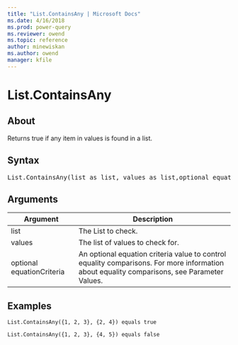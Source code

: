 ```yaml
---
title: "List.ContainsAny | Microsoft Docs"
ms.date: 4/16/2018
ms.prod: power-query
ms.reviewer: owend
ms.topic: reference
author: minewiskan
ms.author: owend
manager: kfile
---
```

# List.ContainsAny

  
## About  
Returns true if any item in values is found in a list.  
  
## Syntax

<pre>
List.ContainsAny(list as list, values as list,optional equationCriteria as any) as logical  
</pre>
  
## Arguments  
  
|Argument|Description|  
|------------|---------------|  
|list|The List to check.|  
|values|The list of values to check for.|  
|optional equationCriteria|An optional equation criteria value to control equality comparisons. For more information about equality comparisons, see Parameter Values.|  
  
## Examples  
  
```powerquery-m
List.ContainsAny({1, 2, 3}, {2, 4}) equals true  
```  
  
```powerquery-m
List.ContainsAny({1, 2, 3}, {4, 5}) equals false  
```  
